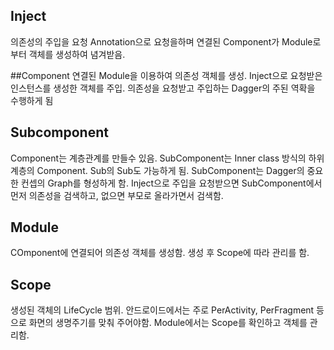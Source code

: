 ## Inject
의존성의 주입을 요청
Annotation으로 요청을하며 연결된 Component가 Module로 부터 객체를 생성하여 념겨받음.

##Component
연결된 Module을 이용하여 의존성 객체를 생성.
Inject으로 요청받은 인스턴스를 생성한 객체를 주입.
의존성을 요청받고 주입하는 Dagger의 주된 역확을 수행하게 됨

## Subcomponent
Component는 계층관계를 만들수 있음.
SubComponent는 Inner class 방식의 하위 계층의 Component.
Sub의 Sub도 가능하게 됨.
SubComponent는 Dagger의 중요한 컨셉의 Graph를 형성하게 함.
Inject으로 주입을 요청받으면 SubComponent에서 먼저 의존성을 검색하고, 없으면 부모로 올라가면서 검색함.

## Module
COmponent에 연결되어 의존성 객체를 생성함.
생성 후 Scope에 따라 관리를 함.

## Scope
생성된 객체의 LifeCycle 범위.
안드로이드에서는 주로 PerActivity, PerFragment 등으로 화면의 생명주기를 맞춰 주어야함.
Module에서는 Scope를 확인하고 객체를 관리함.


